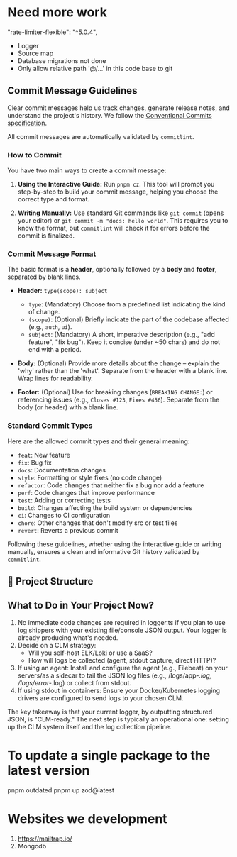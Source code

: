 # Need more work

"rate-limiter-flexible": "^5.0.4",

- Logger
- Source map
- Database migrations not done
- Only allow relative path '@/...' in this code base to git

## Commit Message Guidelines

Clear commit messages help us track changes, generate release notes, and understand the project's history. We follow the [Conventional Commits specification](https://www.conventionalcommits.org/en/v1.0.0/).

All commit messages are automatically validated by `commitlint`.

### How to Commit

You have two main ways to create a commit message:

1.  **Using the Interactive Guide:**
    Run `pnpm cz`. This tool will prompt you step-by-step to build your commit message, helping you choose the correct type and format.

2.  **Writing Manually:**
    Use standard Git commands like `git commit` (opens your editor) or `git commit -m "docs: hello world"`. This requires you to know the format, but `commitlint` will check it for errors before the commit is finalized.

### Commit Message Format

The basic format is a **header**, optionally followed by a **body** and **footer**, separated by blank lines.

- **Header:** `type(scope): subject`
    - `type`: (Mandatory) Choose from a predefined list indicating the kind of change.
    - `(scope)`: (Optional) Briefly indicate the part of the codebase affected (e.g., `auth`, `ui`).
    - `subject`: (Mandatory) A short, imperative description (e.g., "add feature", "fix bug"). Keep it concise (under ~50 chars) and do not end with a period.

- **Body:** (Optional) Provide more details about the change – explain the 'why' rather than the 'what'. Separate from the header with a blank line. Wrap lines for readability.

- **Footer:** (Optional) Use for breaking changes (`BREAKING CHANGE:`) or referencing issues (e.g., `Closes #123`, `Fixes #456`). Separate from the body (or header) with a blank line.

### Standard Commit Types

Here are the allowed commit types and their general meaning:

- `feat`: New feature
- `fix`: Bug fix
- `docs`: Documentation changes
- `style`: Formatting or style fixes (no code change)
- `refactor`: Code changes that neither fix a bug nor add a feature
- `perf`: Code changes that improve performance
- `test`: Adding or correcting tests
- `build`: Changes affecting the build system or dependencies
- `ci`: Changes to CI configuration
- `chore`: Other changes that don't modify src or test files
- `revert`: Reverts a previous commit

Following these guidelines, whether using the interactive guide or writing manually, ensures a clean and informative Git history validated by `commitlint`.

## 📁 Project Structure


## What to Do in Your Project Now?

1. No immediate code changes are required in logger.ts if you plan to use log shippers with your existing file/console JSON output. Your logger is already producing what's needed.
2. Decide on a CLM strategy:
    - Will you self-host ELK/Loki or use a SaaS?
    - How will logs be collected (agent, stdout capture, direct HTTP)?
3. If using an agent: Install and configure the agent (e.g., Filebeat) on your servers/as a sidecar to tail the JSON log files (e.g., /logs/app-_.log, /logs/error-_.log) or collect from stdout.
4. If using stdout in containers: Ensure your Docker/Kubernetes logging drivers are configured to send logs to your chosen CLM.

The key takeaway is that your current logger, by outputting structured JSON, is "CLM-ready." The next step is typically an operational one: setting up the CLM system itself and the log collection pipeline.

# To update a single package to the latest version

pnpm outdated
pnpm up zod@latest


# Websites we development

1. https://mailtrap.io/
2. Mongodb
